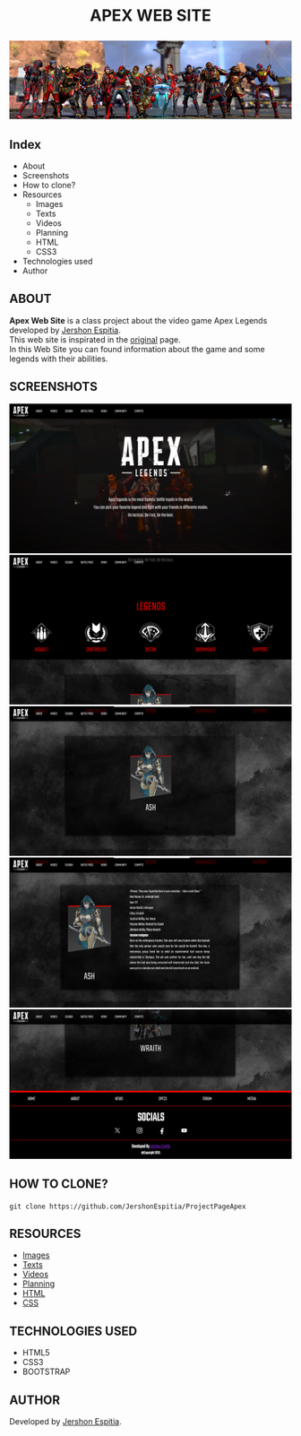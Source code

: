 # <p align="center">APEX WEB SITE</p>

![BannerApex](Images/Img_banner/apex-legends-banner.jpg)

## Index
* About
* Screenshots
* How to clone?
* Resources
  - Images
  - Texts
  - Videos
  - Planning
  - HTML
  - CSS3
* Technologies used
* Author
  
## ABOUT
<strong>Apex Web Site</strong> is a class project about the video game Apex Legends developed by [Jershon Espitia](https://github.com/JershonEspitia).<br>
This web site is inspirated in the [original](https://www.ea.com/es-es/games/apex-legends) page. <br>
In this Web Site you can found information about the game and some legends with their abilities.

## SCREENSHOTS

![Screenshot_1](Images/Img_screenshots/Screenshot_1.png)
![Screenshot_1](Images/Img_screenshots/Screenshot_2.png)
![Screenshot_1](Images/Img_screenshots/Screenshot_3.png)
![Screenshot_1](Images/Img_screenshots/Screenshot_4.png)
![Screenshot_1](Images/Img_screenshots/Screenshot_5.png)

## HOW TO CLONE?

` git clone https://github.com/JershonEspitia/ProjectPageApex `

## RESOURCES
- [Images](Images)
- [Texts](Texts)
- [Videos](Videos)
- [Planning](Planning)
- [HTML](HTML)
- [CSS](CSS)

## TECHNOLOGIES USED
- HTML5
- CSS3
- BOOTSTRAP

## AUTHOR
Developed by [Jershon Espitia](https://github.com/JershonEspitia).
